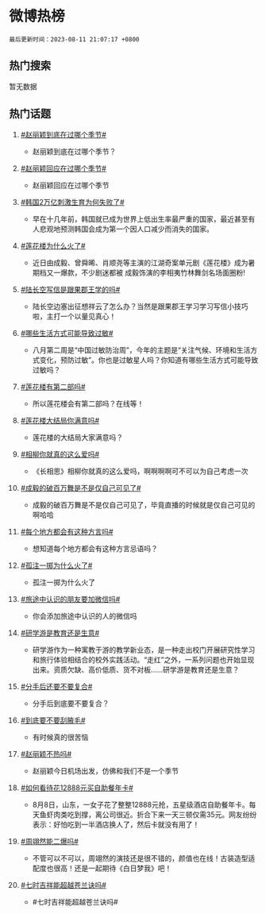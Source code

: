 # 微博热榜

`最后更新时间：2023-08-11 21:07:17 +0800`

## 热门搜索

暂无数据

## 热门话题

1. [#赵丽颖到底在过哪个季节#](https://m.weibo.cn/search?containerid=231522type%3D1%26t%3D10%26q%3D%23%E8%B5%B5%E4%B8%BD%E9%A2%96%E5%88%B0%E5%BA%95%E5%9C%A8%E8%BF%87%E5%93%AA%E4%B8%AA%E5%AD%A3%E8%8A%82%23&stream_entry_id=128&isnewpage=1&extparam=seat%3D1%26pos%3D1-0-0%26cate%3D5004%26dgr%3D0%26lcate%3D5004%26unitid%3D1691739800117%26c_type%3D128%26display_time%3D1691759237%26pre_seqid%3D169175923748102733861&luicode=10000011&lfid=231648_-_4)
    - 赵丽颖到底在过哪个季节？

1. [#赵丽颖回应在过哪个季节#](https://m.weibo.cn/search?containerid=231522type%3D1%26t%3D10%26q%3D%23%E8%B5%B5%E4%B8%BD%E9%A2%96%E5%9B%9E%E5%BA%94%E5%9C%A8%E8%BF%87%E5%93%AA%E4%B8%AA%E5%AD%A3%E8%8A%82%23&stream_entry_id=128&isnewpage=1&extparam=seat%3D1%26pos%3D1-0-1%26cate%3D5004%26dgr%3D0%26lcate%3D5004%26unitid%3D1691749386677%26c_type%3D128%26display_time%3D1691759237%26pre_seqid%3D169175923748102733861&luicode=10000011&lfid=231648_-_4)
    - 赵丽颖回应在过哪个季节

1. [#韩国2万亿刺激生育为何失败了#](https://m.weibo.cn/search?containerid=231522type%3D1%26t%3D10%26q%3D%23%E9%9F%A9%E5%9B%BD2%E4%B8%87%E4%BA%BF%E5%88%BA%E6%BF%80%E7%94%9F%E8%82%B2%E4%B8%BA%E4%BD%95%E5%A4%B1%E8%B4%A5%E4%BA%86%23&stream_entry_id=128&isnewpage=1&extparam=seat%3D1%26pos%3D1-0-2%26cate%3D5004%26dgr%3D0%26lcate%3D5004%26unitid%3D1691727769237%26c_type%3D128%26display_time%3D1691759237%26pre_seqid%3D169175923748102733861&luicode=10000011&lfid=231648_-_4)
    - 早在十几年前，韩国就已成为世界上低出生率最严重的国家，最近甚至有人悲观地预测韩国会成为第一个因人口减少而消失的国家。

1. [#莲花楼为什么火了#](https://m.weibo.cn/search?containerid=231522type%3D1%26t%3D10%26q%3D%23%E8%8E%B2%E8%8A%B1%E6%A5%BC%E4%B8%BA%E4%BB%80%E4%B9%88%E7%81%AB%E4%BA%86%23&stream_entry_id=128&isnewpage=1&extparam=seat%3D1%26pos%3D1-0-3%26cate%3D5004%26dgr%3D0%26lcate%3D5004%26unitid%3D1691665053045%26c_type%3D128%26display_time%3D1691759237%26pre_seqid%3D169175923748102733861&luicode=10000011&lfid=231648_-_4)
    - 近日由成毅、曾舜晞、肖顺尧等主演的江湖奇案单元剧《莲花楼》成为暑期档又一爆款，不少剧迷都被 成毅饰演的李相夷竹林舞剑名场面圈粉!

1. [#陆长空写信是跟果郡王学的吗#](https://m.weibo.cn/search?containerid=231522type%3D1%26t%3D10%26q%3D%23%E9%99%86%E9%95%BF%E7%A9%BA%E5%86%99%E4%BF%A1%E6%98%AF%E8%B7%9F%E6%9E%9C%E9%83%A1%E7%8E%8B%E5%AD%A6%E7%9A%84%E5%90%97%23&stream_entry_id=128&isnewpage=1&extparam=seat%3D1%26pos%3D1-0-4%26cate%3D5004%26dgr%3D0%26lcate%3D5004%26unitid%3D1691749655793%26c_type%3D128%26display_time%3D1691759237%26pre_seqid%3D169175923748102733861&luicode=10000011&lfid=231648_-_4)
    - 陆长空边塞出征想祥云了怎么办？当然是跟果郡王学习学习写信小技巧啦，主打一个以量见真心！

1. [#哪些生活方式可能导致过敏#](https://m.weibo.cn/search?containerid=231522type%3D1%26t%3D10%26q%3D%23%E5%93%AA%E4%BA%9B%E7%94%9F%E6%B4%BB%E6%96%B9%E5%BC%8F%E5%8F%AF%E8%83%BD%E5%AF%BC%E8%87%B4%E8%BF%87%E6%95%8F%23&stream_entry_id=128&isnewpage=1&extparam=seat%3D1%26pos%3D1-0-5%26cate%3D5004%26dgr%3D0%26lcate%3D5004%26unitid%3D1691649190173%26c_type%3D128%26display_time%3D1691759237%26pre_seqid%3D169175923748102733861&luicode=10000011&lfid=231648_-_4)
    - 八月第二周是“中国过敏防治周”，今年的主题是“关注气候、环境和生活方式变化，预防过敏”。你也是过敏星人吗？你知道有哪些生活方式可能导致过敏吗？

1. [#莲花楼有第二部吗#](https://m.weibo.cn/search?containerid=231522type%3D1%26t%3D10%26q%3D%23%E8%8E%B2%E8%8A%B1%E6%A5%BC%E6%9C%89%E7%AC%AC%E4%BA%8C%E9%83%A8%E5%90%97%23&stream_entry_id=128&isnewpage=1&extparam=seat%3D1%26pos%3D1-0-6%26cate%3D5004%26dgr%3D0%26lcate%3D5004%26unitid%3D1691634159852%26c_type%3D128%26display_time%3D1691759237%26pre_seqid%3D169175923748102733861&luicode=10000011&lfid=231648_-_4)
    - 所以莲花楼会有第二部吗？在线等！ ​​​

1. [#莲花楼大结局你满意吗#](https://m.weibo.cn/search?containerid=231522type%3D1%26t%3D10%26q%3D%23%E8%8E%B2%E8%8A%B1%E6%A5%BC%E5%A4%A7%E7%BB%93%E5%B1%80%E4%BD%A0%E6%BB%A1%E6%84%8F%E5%90%97%23&stream_entry_id=128&isnewpage=1&extparam=seat%3D1%26pos%3D1-0-7%26cate%3D5004%26dgr%3D0%26lcate%3D5004%26unitid%3D1691589545342%26c_type%3D128%26display_time%3D1691759237%26pre_seqid%3D169175923748102733861&luicode=10000011&lfid=231648_-_4)
    - 莲花楼的大结局大家满意吗？

1. [#相柳你就真的这么爱吗#](https://m.weibo.cn/search?containerid=231522type%3D1%26t%3D10%26q%3D%23%E7%9B%B8%E6%9F%B3%E4%BD%A0%E5%B0%B1%E7%9C%9F%E7%9A%84%E8%BF%99%E4%B9%88%E7%88%B1%E5%90%97%23&stream_entry_id=128&isnewpage=1&extparam=seat%3D1%26pos%3D1-0-8%26cate%3D5004%26dgr%3D0%26lcate%3D5004%26unitid%3D1691713946005%26c_type%3D128%26display_time%3D1691759237%26pre_seqid%3D169175923748102733861&luicode=10000011&lfid=231648_-_4)
    - 《长相思》相柳你就真的这么爱吗，啊啊啊啊可不可以为自己考虑一次

1. [#成毅的破百万舞是不是仅自己可见了#](https://m.weibo.cn/search?containerid=231522type%3D1%26t%3D10%26q%3D%23%E6%88%90%E6%AF%85%E7%9A%84%E7%A0%B4%E7%99%BE%E4%B8%87%E8%88%9E%E6%98%AF%E4%B8%8D%E6%98%AF%E4%BB%85%E8%87%AA%E5%B7%B1%E5%8F%AF%E8%A7%81%E4%BA%86%23&stream_entry_id=128&isnewpage=1&extparam=seat%3D1%26pos%3D1-0-9%26cate%3D5004%26dgr%3D0%26lcate%3D5004%26unitid%3D1691754462448%26c_type%3D128%26display_time%3D1691759237%26pre_seqid%3D169175923748102733861&luicode=10000011&lfid=231648_-_4)
    - 成毅的破百万舞是不是仅自己可见了，毕竟直播的时候就是仅自己可见的啊哈哈

1. [#每个地方都会有这种方言吗#](https://m.weibo.cn/search?containerid=231522type%3D1%26t%3D10%26q%3D%23%E6%AF%8F%E4%B8%AA%E5%9C%B0%E6%96%B9%E9%83%BD%E4%BC%9A%E6%9C%89%E8%BF%99%E7%A7%8D%E6%96%B9%E8%A8%80%E5%90%97%23&stream_entry_id=128&isnewpage=1&extparam=seat%3D1%26pos%3D1-0-10%26cate%3D5004%26dgr%3D0%26lcate%3D5004%26unitid%3D1691752974479%26c_type%3D128%26display_time%3D1691759237%26pre_seqid%3D169175923748102733861&luicode=10000011&lfid=231648_-_4)
    - 想知道每个地方都会有这种方言忌语吗？

1. [#孤注一掷为什么火了#](https://m.weibo.cn/search?containerid=231522type%3D1%26t%3D10%26q%3D%23%E5%AD%A4%E6%B3%A8%E4%B8%80%E6%8E%B7%E4%B8%BA%E4%BB%80%E4%B9%88%E7%81%AB%E4%BA%86%23&stream_entry_id=128&isnewpage=1&extparam=seat%3D1%26pos%3D1-0-11%26cate%3D5004%26dgr%3D0%26lcate%3D5004%26unitid%3D1691745208327%26c_type%3D128%26display_time%3D1691759237%26pre_seqid%3D169175923748102733861&luicode=10000011&lfid=231648_-_4)
    - 孤注一掷为什么火了

1. [#旅途中认识的朋友要加微信吗#](https://m.weibo.cn/search?containerid=231522type%3D1%26t%3D10%26q%3D%23%E6%97%85%E9%80%94%E4%B8%AD%E8%AE%A4%E8%AF%86%E7%9A%84%E6%9C%8B%E5%8F%8B%E8%A6%81%E5%8A%A0%E5%BE%AE%E4%BF%A1%E5%90%97%23&stream_entry_id=128&isnewpage=1&extparam=seat%3D1%26pos%3D1-0-12%26cate%3D5004%26dgr%3D0%26lcate%3D5004%26unitid%3D1691746124963%26c_type%3D128%26display_time%3D1691759237%26pre_seqid%3D169175923748102733861&luicode=10000011&lfid=231648_-_4)
    - 你会添加旅途中认识的人的微信吗

1. [#研学游是教育还是生意#](https://m.weibo.cn/search?containerid=231522type%3D1%26t%3D10%26q%3D%23%E7%A0%94%E5%AD%A6%E6%B8%B8%E6%98%AF%E6%95%99%E8%82%B2%E8%BF%98%E6%98%AF%E7%94%9F%E6%84%8F%23&stream_entry_id=128&isnewpage=1&extparam=seat%3D1%26pos%3D1-0-13%26cate%3D5004%26dgr%3D0%26lcate%3D5004%26unitid%3D1691644985836%26c_type%3D128%26display_time%3D1691759237%26pre_seqid%3D169175923748102733861&luicode=10000011&lfid=231648_-_4)
    - 研学游作为一种寓教于游的教学新业态，是一种走出校门开展研究性学习和旅行体验相结合的校外实践活动。“走红”之外，一系列问题也开始显现出来。资质欠缺、高价低质、货不对板......研学游是教育还是生意？

1. [#分手后还要不要复合#](https://m.weibo.cn/search?containerid=231522type%3D1%26t%3D10%26q%3D%23%E5%88%86%E6%89%8B%E5%90%8E%E8%BF%98%E8%A6%81%E4%B8%8D%E8%A6%81%E5%A4%8D%E5%90%88%23&stream_entry_id=128&isnewpage=1&extparam=seat%3D1%26pos%3D1-0-14%26cate%3D5004%26dgr%3D0%26lcate%3D5004%26unitid%3D1691751784347%26c_type%3D128%26display_time%3D1691759237%26pre_seqid%3D169175923748102733861&luicode=10000011&lfid=231648_-_4)
    - 分手后到底要不要复合？

1. [#到底要不要刮腋毛#](https://m.weibo.cn/search?containerid=231522type%3D1%26t%3D10%26q%3D%23%E5%88%B0%E5%BA%95%E8%A6%81%E4%B8%8D%E8%A6%81%E5%88%AE%E8%85%8B%E6%AF%9B%23&stream_entry_id=128&isnewpage=1&extparam=seat%3D1%26pos%3D1-0-15%26cate%3D5004%26dgr%3D0%26lcate%3D5004%26unitid%3D1691757786161%26c_type%3D128%26display_time%3D1691759237%26pre_seqid%3D169175923748102733861&luicode=10000011&lfid=231648_-_4)
    - 有时候真的很苦恼

1. [#赵丽颖不热吗#](https://m.weibo.cn/search?containerid=231522type%3D1%26t%3D10%26q%3D%23%E8%B5%B5%E4%B8%BD%E9%A2%96%E4%B8%8D%E7%83%AD%E5%90%97%23&stream_entry_id=128&isnewpage=1&extparam=seat%3D1%26pos%3D1-0-16%26cate%3D5004%26dgr%3D0%26lcate%3D5004%26unitid%3D1691738876349%26c_type%3D128%26display_time%3D1691759237%26pre_seqid%3D169175923748102733861&luicode=10000011&lfid=231648_-_4)
    - 赵丽颖今日机场出发，仿佛和我们不是一个季节

1. [#如何看待花12888元买自助餐年卡#](https://m.weibo.cn/search?containerid=231522type%3D1%26t%3D10%26q%3D%23%E5%A6%82%E4%BD%95%E7%9C%8B%E5%BE%85%E8%8A%B112888%E5%85%83%E4%B9%B0%E8%87%AA%E5%8A%A9%E9%A4%90%E5%B9%B4%E5%8D%A1%23&stream_entry_id=128&isnewpage=1&extparam=seat%3D1%26pos%3D1-0-17%26cate%3D5004%26dgr%3D0%26lcate%3D5004%26unitid%3D1691743071414%26c_type%3D128%26display_time%3D1691759237%26pre_seqid%3D169175923748102733861&luicode=10000011&lfid=231648_-_4)
    - 8月8日，山东，一女子花了整整12888元抢，五星级酒店自助餐年卡。每天鱼虾肉类吃到撑，离公司很近。折合下来一天三顿仅需35元。网友纷纷表示：好怕吃到一半酒店换人了，然后卡就没有用了！

1. [#周翊然能二爆吗#](https://m.weibo.cn/search?containerid=231522type%3D1%26t%3D10%26q%3D%23%E5%91%A8%E7%BF%8A%E7%84%B6%E8%83%BD%E4%BA%8C%E7%88%86%E5%90%97%23&stream_entry_id=128&isnewpage=1&extparam=seat%3D1%26pos%3D1-0-18%26cate%3D5004%26dgr%3D0%26lcate%3D5004%26unitid%3D1691748764061%26c_type%3D128%26display_time%3D1691759237%26pre_seqid%3D169175923748102733861&luicode=10000011&lfid=231648_-_4)
    - 不管可以不可以，周翊然的演技还是很不错的，颜值也在线！古装造型适配度也很高！还是一起期待《白日梦我》吧！

1. [#七时吉祥能超越苍兰诀吗#](https://m.weibo.cn/search?containerid=231522type%3D1%26t%3D10%26q%3D%23%E4%B8%83%E6%97%B6%E5%90%89%E7%A5%A5%E8%83%BD%E8%B6%85%E8%B6%8A%E8%8B%8D%E5%85%B0%E8%AF%80%E5%90%97%23&stream_entry_id=128&isnewpage=1&extparam=seat%3D1%26pos%3D1-0-19%26cate%3D5004%26dgr%3D0%26lcate%3D5004%26unitid%3D1691757806139%26c_type%3D128%26display_time%3D1691759237%26pre_seqid%3D169175923748102733861&luicode=10000011&lfid=231648_-_4)
    - #七时吉祥能超越苍兰诀吗#

